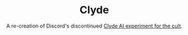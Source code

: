 <h1 align="center">Clyde</h1>
<p align="center">A re-creation of Discord's discontinued <a href="https://discord.fandom.com/wiki/Clyde_(chatbot)">Clyde AI experiment for the cult</a>.</p>

